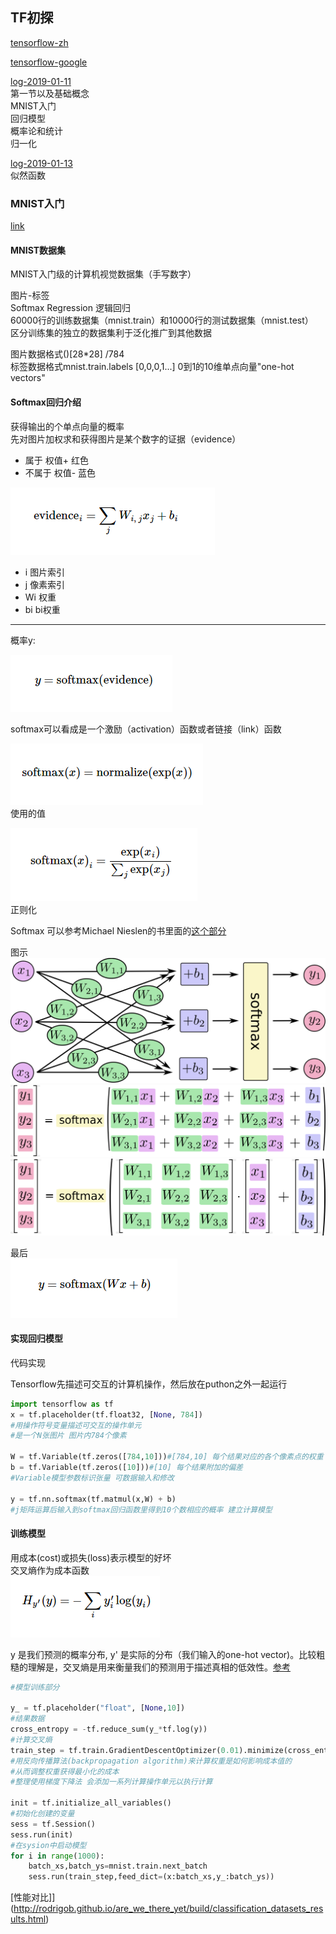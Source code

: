 
## TF初探
[tensorflow-zh](https://github.com/jikexueyuanwiki/tensorflow-zh/blob/master/TOC.md)

[tensorflow-google](https://tensorflow.google.cn/tutorials)

[log-2019-01-11](../../日志/log-2019-01-11.md)  
第一节以及基础概念  
MNIST入门  
回归模型  
概率论和统计  
归一化  

[log-2019-01-13](../../日志/log-2019-01-13.md)  
似然函数

### MNIST入门
[link](http://wiki.jikexueyuan.com/project/tensorflow-zh/tutorials/mnist_beginners.html)


#### MNIST数据集
MNIST入门级的计算机视觉数据集（手写数字）  

图片-标签  
Softmax Regression 逻辑回归  
60000行的训练数据集（mnist.train）和10000行的测试数据集（mnist.test）  
区分训练集的独立的数据集利于泛化推广到其他数据  

图片数据格式\(\)\[28*28\] /784  
标签数据格式mnist.train.labels \[0,0,0,1...\] 0到1的10维单点向量"one-hot   vectors"  

#### Softmax回归介绍
获得输出的个单点向量的概率  
先对图片加权求和获得图片是某个数字的证据（evidence）  

- 属于 权值+ 红色
- 不属于 权值- 蓝色

![evidence](../img/note-2019-09-05-temsorflow/001-evidence.png)

- i 图片索引
- j 像素索引
- Wi 权重
- bi bi权重

---

概率y:

![softmax](../img/note-2019-09-05-temsorflow/001-softmax.png)

softmax可以看成是一个激励（activation）函数或者链接（link）函数

![softmax-normalize](../img/note-2019-09-05-temsorflow/001-softmax-normalize.png)  
使用的值

![softmax-exp](../img/note-2019-09-05-temsorflow/001-softmax-exp.png)  
正则化

Softmax 可以参考Michael Nieslen的书里面的[这个部分](http://neuralnetworksanddeeplearning.com/chap3.html#softmax)

图示  
![softmax-exp](../img/note-2019-09-05-temsorflow/001-softmax-regression-scalargraph.png)  
![softmax-exp](../img/note-2019-09-05-temsorflow/001-softmax-regression-scalarequation.png)  
![softmax-exp](../img/note-2019-09-05-temsorflow/001-softmax-regression-vectorequation.png)  

最后  
![softmax-exp](../img/note-2019-09-05-temsorflow/001-softmax-short.png)  

#### 实现回归模型
代码实现

Tensorflow先描述可交互的计算机操作，然后放在puthon之外一起运行

```python
import tensorflow as tf
x = tf.placeholder(tf.float32, [None, 784])
#用操作符号变量描述可交互的操作单元
#是一个N张图片 图片内784个像素

W = tf.Variable(tf.zeros([784,10]))#[784,10] 每个结果对应的各个像素点的权重
b = tf.Variable(tf.zeros([10]))#[10] 每个结果附加的偏差
#Variable模型参数标识张量 可数据输入和修改

y = tf.nn.softmax(tf.matmul(x,W) + b)
#j矩阵运算后输入到softmax回归函数里得到10个数相应的概率 建立计算模型
```

#### 训练模型
用成本(cost)或损失(loss)表示模型的好坏  
交叉熵作为成本函数  
![softmax-exp](../img/note-2019-09-05-temsorflow/001-cross-entropy.png)  

y 是我们预测的概率分布, y' 是实际的分布（我们输入的one-hot vector)。比较粗糙的理解是，交叉熵是用来衡量我们的预测用于描述真相的低效性。[参考](http://colah.github.io/posts/2015-09-Visual-Information/)

```python
#模型训练部分

y_ = tf.placeholder("float", [None,10])
#结果数据
cross_entropy = -tf.reduce_sum(y_*tf.log(y))
#计算交叉熵
train_step = tf.train.GradientDescentOptimizer(0.01).minimize(cross_entropy)
#用反向传播算法(backpropagation algorithm)来计算权重是如何影响成本值的
#从而调整权重获得最小化的成本
#整理使用梯度下降法 会添加一系列计算操作单元以执行计算

init = tf.initialize_all_variables()
#初始化创建的变量
sess = tf.Session()
sess.run(init)
#在sysion中启动模型
for i in range(1000):
	batch_xs,batch_ys=mnist.train.next_batch
	sess.run(train_step,feed_dict=(x:batch_xs,y_:batch_ys))

```
[性能对比]](http://rodrigob.github.io/are_we_there_yet/build/classification_datasets_results.html)